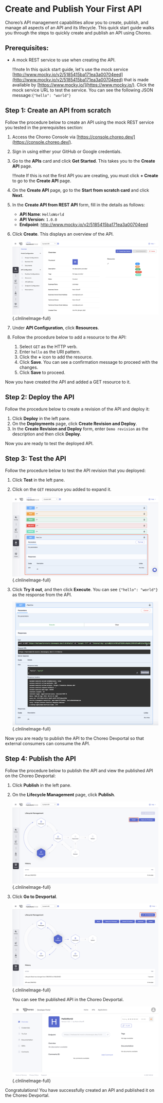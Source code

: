 # Create and Publish Your First API

Choreo’s API management capabilities allow you to create, publish, and manage all aspects of an API and its lifecycle.
This quick start guide walks you through the steps to quickly create and publish an API using Choreo. 

## Prerequisites:
- A mock REST service to use when creating the API. 
    
    !!!note
        In this quick start guide, let's use the mock service [http://www.mocky.io/v2/5185415ba171ea3a00704eed](http://www.mocky.io/v2/5185415ba171ea3a00704eed) that is made available by [https://www.mocky.io/](https://www.mocky.io/). Click the mock service URL to test the service. You can see the following JSON message:`{"hello": "world"}`
 
## Step 1: Create an API from scratch
Follow the procedure below to create an API using the mock REST service you tested in the prerequisites section:

1. Access the Choreo Console via [https://console.choreo.dev/](https://console.choreo.dev/).
2. Sign in using either your GitHub or Google credentials.
3. Go to the **APIs** card and click **Get Started**. This takes you to the **Create API** page. 
    
    !!!note
        If this is not the first API you are creating, you must click **+ Create** to go to the **Create API** page.

4. On the **Create API** page, go to the **Start from scratch card** and click **Next**.
5. In the **Create API from REST API** form, fill in the details as follows:
    - **API Name**: `HelloWorld`
    - **API Version**: `1.0.0`
    - **Endpoint**: http://www.mocky.io/v2/5185415ba171ea3a00704eed
6. Click **Create**. This displays an overview of the API.

    ![API overview](../assets/img/apis/api-overview.png){.cInlineImage-full}
       
7. Under **API Configuration**, click **Resources**.
8. Follow the procedure below to add a resource to the API:
    1. Select `GET` as the HTTP verb.
    2. Enter `hello` as the URI pattern.
    3. Click the **+** icon to add the resource.
    4. Click **Save**. You can see a confirmation message to proceed with the changes.
    5. Click **Save** to proceed.

Now you have created the API and added a GET resource to it.

## Step 2: Deploy the API
Follow the procedure below to create a revision of the API and deploy it:

1. Click **Deploy** in the left pane.
2. On the **Deployments** page, click **Create Revision and Deploy**.
3. In the **Create Revision and Deploy** form, enter `Demo revision` as the description and then click **Deploy**.

Now you are ready to test the deployed API.

## Step 3: Test the API
Follow the procedure below to test the API revision that you deployed:

1. Click **Test** in the left pane.
2. Click on the `GET` resource you added to expand it.

    ![API GET resource](../assets/img/apis/api-resource.png){.cInlineImage-full}

3. Click **Try it out**, and then click **Execute**. You can see `{"hello": "world"}` as the response from the API.

    ![Response received from the service execution](../assets/img/apis/response.png){.cInlineImage-full}

Now you are ready to publish the API to the Choreo Devportal so that external consumers can consume the API.

## Step 4: Publish the API
Follow the procedure below to publish the API and view the published API on the Choreo Devportal:

1. Click **Publish** in the left pane.
2. On the **Lifecycle Management** page, click **Publish**.

    ![Publish the API](../assets/img/apis/publish.png){.cInlineImage-full}

3. Click **Go to Devportal**.

    ![Go to API Developer Portal](../assets/img/apis/go-to-devportal.png){.cInlineImage-full}

     You can see the published API in the Choreo Devportal.

    ![List of published APIs in the API Developer Portal](../assets/img/apis/devportal.png){.cInlineImage-full}

Congratulations! You have successfully created an API and published it on the Choreo Devportal.
